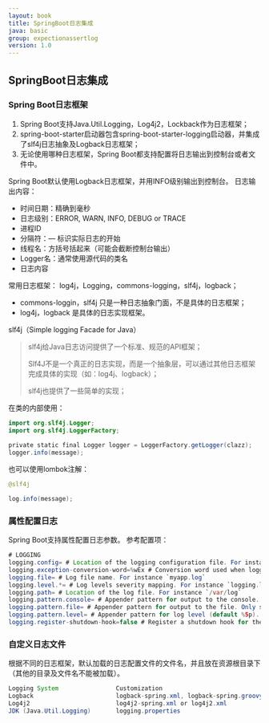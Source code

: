 ```yaml
---
layout: book
title: SpringBoot日志集成
java: basic
group: expectionassertlog
version: 1.0
---
```


## SpringBoot日志集成

### Spring Boot日志框架
1. Spring Boot支持Java.Util.Logging，Log4j2，Lockback作为日志框架；
2. spring-boot-starter启动器包含spring-boot-starter-logging启动器，并集成了slf4j日志抽象及Logback日志框架；
3. 无论使用哪种日志框架，Spring Boot都支持配置将日志输出到控制台或者文件中。

Spring Boot默认使用Logback日志框架，并用INFO级别输出到控制台。
日志输出内容：

- 时间日期：精确到毫秒
- 日志级别：ERROR, WARN, INFO, DEBUG or TRACE
- 进程ID
- 分隔符：— 标识实际日志的开始
- 线程名：方括号括起来（可能会截断控制台输出）
- Logger名：通常使用源代码的类名
- 日志内容


常用日志框架： log4j，Logging，commons-logging，slf4j，logback；
- commons-loggin，slf4j 只是一种日志抽象门面，不是具体的日志框架；
- log4j，logback 是具体的日志实现框架。

slf4j（Simple logging Facade for Java）
> slf4j给Java日志访问提供了一个标准、规范的API框架；
>
> Slf4J不是一个真正的日志实现，而是一个抽象层，可以通过其他日志框架完成具体的实现（如：log4j、logback）；
> 
> slf4j也提供了一些简单的实现；

在类的内部使用：
```java
import org.slf4j.Logger;
import org.slf4j.LoggerFactory;
 
private static final Logger logger = LoggerFactory.getLogger(clazz);  
logger.info(message);
```

也可以使用lombok注解：
```java
@slf4j

log.info(message);
```

### 属性配置日志

Spring Boot支持属性配置日志参数。
参考配置项：

```java
# LOGGING
logging.config= # Location of the logging configuration file. For instance `classpath:logback.xml` for Logback
logging.exception-conversion-word=%wEx # Conversion word used when logging exceptions.
logging.file= # Log file name. For instance `myapp.log`
logging.level.*= # Log levels severity mapping. For instance `logging.level.org.springframework=DEBUG`
logging.path= # Location of the log file. For instance `/var/log`
logging.pattern.console= # Appender pattern for output to the console. Only supported with the default logback setup.
logging.pattern.file= # Appender pattern for output to the file. Only supported with the default logback setup.
logging.pattern.level= # Appender pattern for log level (default %5p). Only supported with the default logback setup.
logging.register-shutdown-hook=false # Register a shutdown hook for the logging system when it is initialized.
```


### 自定义日志文件

根据不同的日志框架，默认加载的日志配置文件的文件名，并且放在资源根目录下（其他的目录及文件名不能被加载）。

```java
Logging System	              Customization
Logback	                      logback-spring.xml, logback-spring.groovy, logback.xml or logback.groovy
Log4j2	                      log4j2-spring.xml or log4j2.xml
JDK (Java.Util.Logging)	      logging.properties
```

### 
